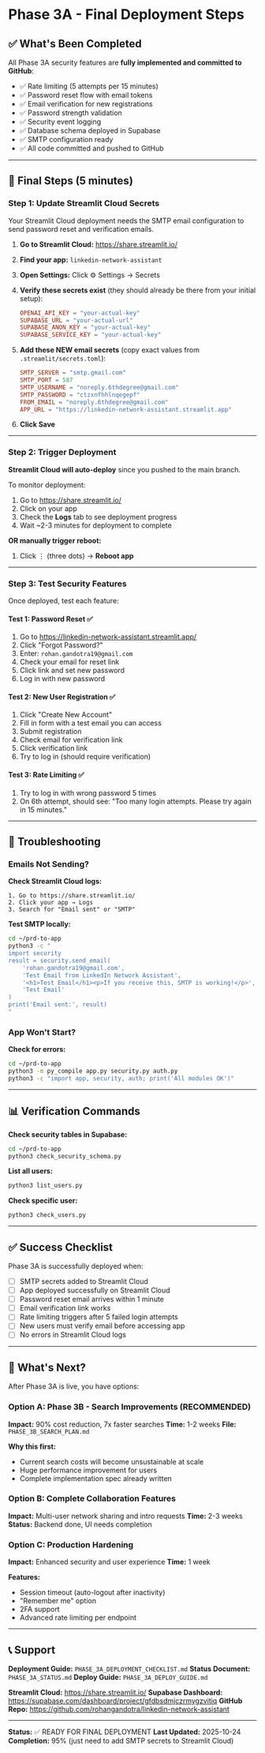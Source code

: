 # Phase 3A - Final Deployment Steps

## ✅ What's Been Completed

All Phase 3A security features are **fully implemented and committed to GitHub**:

- ✅ Rate limiting (5 attempts per 15 minutes)
- ✅ Password reset flow with email tokens
- ✅ Email verification for new registrations
- ✅ Password strength validation
- ✅ Security event logging
- ✅ Database schema deployed in Supabase
- ✅ SMTP configuration ready
- ✅ All code committed and pushed to GitHub

---

## 🚀 Final Steps (5 minutes)

### Step 1: Update Streamlit Cloud Secrets

Your Streamlit Cloud deployment needs the SMTP email configuration to send password reset and verification emails.

1. **Go to Streamlit Cloud:** https://share.streamlit.io/
2. **Find your app:** `linkedin-network-assistant`
3. **Open Settings:** Click ⚙️ Settings → Secrets
4. **Verify these secrets exist** (they should already be there from your initial setup):
   ```toml
   OPENAI_API_KEY = "your-actual-key"
   SUPABASE_URL = "your-actual-url"
   SUPABASE_ANON_KEY = "your-actual-key"
   SUPABASE_SERVICE_KEY = "your-actual-key"
   ```

5. **Add these NEW email secrets** (copy exact values from `.streamlit/secrets.toml`):
   ```toml
   SMTP_SERVER = "smtp.gmail.com"
   SMTP_PORT = 587
   SMTP_USERNAME = "noreply.6thdegree@gmail.com"
   SMTP_PASSWORD = "ctzxnfhhlnqegepf"
   FROM_EMAIL = "noreply.6thdegree@gmail.com"
   APP_URL = "https://linkedin-network-assistant.streamlit.app"
   ```

6. **Click Save**

---

### Step 2: Trigger Deployment

**Streamlit Cloud will auto-deploy** since you pushed to the main branch.

To monitor deployment:
1. Go to https://share.streamlit.io/
2. Click on your app
3. Check the **Logs** tab to see deployment progress
4. Wait ~2-3 minutes for deployment to complete

**OR manually trigger reboot:**
1. Click ⋮ (three dots) → **Reboot app**

---

### Step 3: Test Security Features

Once deployed, test each feature:

#### Test 1: Password Reset ✅
1. Go to https://linkedin-network-assistant.streamlit.app/
2. Click "Forgot Password?"
3. Enter: `rohan.gandotra19@gmail.com`
4. Check your email for reset link
5. Click link and set new password
6. Log in with new password

#### Test 2: New User Registration ✅
1. Click "Create New Account"
2. Fill in form with a test email you can access
3. Submit registration
4. Check email for verification link
5. Click verification link
6. Try to log in (should require verification)

#### Test 3: Rate Limiting ✅
1. Try to log in with wrong password 5 times
2. On 6th attempt, should see: "Too many login attempts. Please try again in 15 minutes."

---

## 🐛 Troubleshooting

### Emails Not Sending?

**Check Streamlit Cloud logs:**
```
1. Go to https://share.streamlit.io/
2. Click your app → Logs
3. Search for "Email sent" or "SMTP"
```

**Test SMTP locally:**
```bash
cd ~/prd-to-app
python3 -c "
import security
result = security.send_email(
    'rohan.gandotra19@gmail.com',
    'Test Email from LinkedIn Network Assistant',
    '<h1>Test Email</h1><p>If you receive this, SMTP is working!</p>',
    'Test Email'
)
print('Email sent:', result)
"
```

### App Won't Start?

**Check for errors:**
```bash
cd ~/prd-to-app
python3 -m py_compile app.py security.py auth.py
python3 -c "import app, security, auth; print('All modules OK')"
```

---

## 📊 Verification Commands

**Check security tables in Supabase:**
```bash
cd ~/prd-to-app
python3 check_security_schema.py
```

**List all users:**
```bash
python3 list_users.py
```

**Check specific user:**
```bash
python3 check_users.py
```

---

## ✅ Success Checklist

Phase 3A is successfully deployed when:

- [ ] SMTP secrets added to Streamlit Cloud
- [ ] App deployed successfully on Streamlit Cloud
- [ ] Password reset email arrives within 1 minute
- [ ] Email verification link works
- [ ] Rate limiting triggers after 5 failed login attempts
- [ ] New users must verify email before accessing app
- [ ] No errors in Streamlit Cloud logs

---

## 🎯 What's Next?

After Phase 3A is live, you have options:

### Option A: Phase 3B - Search Improvements (RECOMMENDED)
**Impact:** 90% cost reduction, 7x faster searches
**Time:** 1-2 weeks
**File:** `PHASE_3B_SEARCH_PLAN.md`

**Why this first:**
- Current search costs will become unsustainable at scale
- Huge performance improvement for users
- Complete implementation spec already written

### Option B: Complete Collaboration Features
**Impact:** Multi-user network sharing and intro requests
**Time:** 2-3 weeks
**Status:** Backend done, UI needs completion

### Option C: Production Hardening
**Impact:** Enhanced security and user experience
**Time:** 1 week

**Features:**
- Session timeout (auto-logout after inactivity)
- "Remember me" option
- 2FA support
- Advanced rate limiting per endpoint

---

## 📞 Support

**Deployment Guide:** `PHASE_3A_DEPLOYMENT_CHECKLIST.md`
**Status Document:** `PHASE_3A_STATUS.md`
**Deploy Guide:** `PHASE_3A_DEPLOY_GUIDE.md`

**Streamlit Cloud:** https://share.streamlit.io/
**Supabase Dashboard:** https://supabase.com/dashboard/project/gfdbsdmjczrmygzvitiq
**GitHub Repo:** https://github.com/rohangandotra/linkedin-network-assistant

---

**Status:** ✅ READY FOR FINAL DEPLOYMENT
**Last Updated:** 2025-10-24
**Completion:** 95% (just need to add SMTP secrets to Streamlit Cloud)
